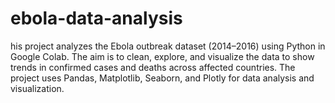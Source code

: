 # ebola-data-analysis
his project analyzes the Ebola outbreak dataset (2014–2016) using Python in Google Colab. The aim is to clean, explore, and visualize the data to show trends in confirmed cases and deaths across affected countries. The project uses Pandas, Matplotlib, Seaborn, and Plotly for data analysis and visualization.
